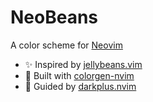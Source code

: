 # NeoBeans
A color scheme for [Neovim](https://neovim.io/)

* ✨ Inspired by [jellybeans.vim](https://github.com/nanotech/jellybeans.vim)
* 💪 Built with [colorgen-nvim](https://github.com/ChristianChiarulli/colorgen-nvim)
* 🙌 Guided by [darkplus.nvim](https://github.com/LunarVim/darkplus.nvim)
